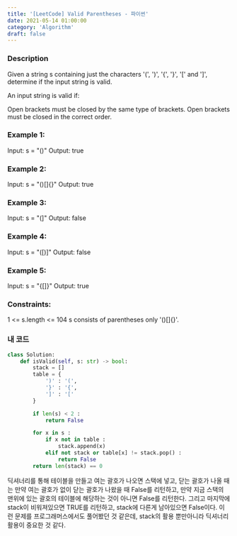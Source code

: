 ```yaml
---
title: '[LeetCode] Valid Parentheses - 파이썬'
date: 2021-05-14 01:00:00
category: 'Algorithm'
draft: false
---
```


### Description

Given a string s containing just the characters '(', ')', '{', '}', '[' and ']', determine if the input string is valid.

An input string is valid if:

Open brackets must be closed by the same type of brackets.
Open brackets must be closed in the correct order.

### Example 1:

Input: s = "()"
Output: true

### Example 2:

Input: s = "()[]{}"
Output: true

### Example 3:

Input: s = "(]"
Output: false

### Example 4:

Input: s = "([)]"
Output: false

### Example 5:

Input: s = "{[]}"
Output: true

### Constraints:

1 <= s.length <= 104
s consists of parentheses only '()[]{}'.

### 내 코드

```python
class Solution:
    def isValid(self, s: str) -> bool:
        stack = []
        table = {
            ')' : '(',
            '}' : '{',
            ']' : '['
        }

        if len(s) < 2 :
            return False

        for x in s :
            if x not in table :
                stack.append(x)
            elif not stack or table[x] != stack.pop() :
                return False
        return len(stack) == 0
```

딕셔너리를 통해 테이블을 만들고 여는 괄호가 나오면 스택에 넣고, 닫는 괄호가 나올 때는 만약 여는 괄호가 없이 닫는 괄호가 나왔을 때 False를 리턴하고, 만약 지금 스택의 맨위에 있는 괄호의 테이블에 해당하는 것이 아니면 False를 리턴한다. 그리고 마지막에 stack이 비워져있으면 TRUE를 리턴하고, stack에 다른게 남아있으면 False이다. 이런 문제를 프로그래머스에서도 풀어봤던 것 같은데, stack의 활용 뿐만아니라 딕셔너리 활용이 중요한 것 같다.
